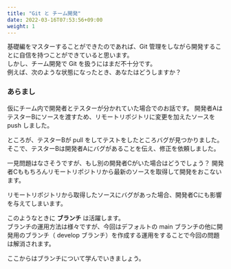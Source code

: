 ```yaml
---
title: "Git と チーム開発"
date: 2022-03-16T07:53:56+09:00
weight: 1
---
```


基礎編をマスターすることができたのであれば、Git 管理をしながら開発することに自信を持つことができていると思います。  
しかし、チーム開発で Git を扱うにはまだ不十分です。  
例えば、次のような状態になったとき、あなたはどうしますか？

### あらまし
仮にチーム内で開発者とテスターが分かれていた場合でのお話です。
開発者AはテスターBにソースを渡すため、リモートリポジトリに変更を加えたソースを push しました。

ところが、テスターBが pull をしてテストをしたところバグが見つかりました。
そこで、テスターBは開発者Aにバグがあることを伝え、修正を依頼しました。

一見問題はなさそうですが、もし別の開発者Cがいた場合はどうでしょう？
開発者Cももちろんリモートリポジトリから最新のソースを取得して開発をおこないます。

リモートリポジトリから取得したソースにバグがあった場合、開発者Cにも影響を与えてしまいます。

このようなときに **ブランチ** は活躍します。  
ブランチの運用方法は様々ですが、今回はデフォルトの main ブランチの他に開発用のブランチ（ develop ブランチ）を作成する運用をすることで今回の問題は解消されます。

ここからはブランチについて学んでいきましょう。
